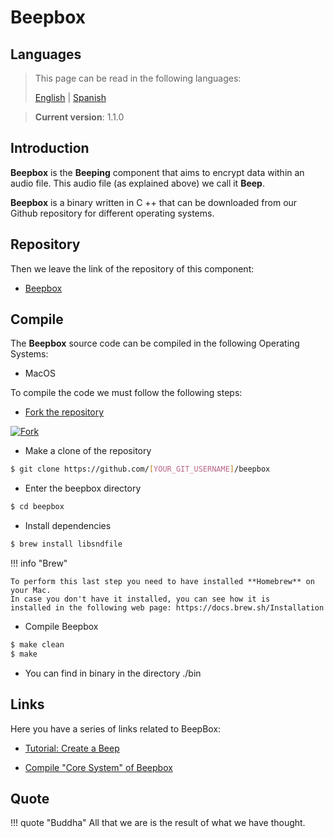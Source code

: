 # Beepbox

## Languages

> This page can be read in the following languages:
>  
> [English](https://docs.beeping.io/components/beepbox/) | [Spanish](https://docs-es.beeping.io/components/beepbox/)

> **Current version**: 1.1.0

## Introduction

**Beepbox** is the **Beeping** component that aims to encrypt data within an audio file. This audio file (as explained above) we call it **Beep**.

**Beepbox** is a binary written in C ++ that can be downloaded from our Github repository for different operating systems.

## Repository

Then we leave the link of the repository of this component:

* [Beepbox](https://github.com/beeping-io/beepbox)

## Compile

The **Beepbox** source code can be compiled in the following Operating Systems:

- MacOS

To compile the code we must follow the following steps:

- [Fork the repository](https://github.com/beeping-io/beepbox)

[![Fork](/assets/images/shoots/beepbox-fork.jpg)](/assets/images/shoots/beepbox-fork.jpg)

- Make a clone of the repository

``` bash
$ git clone https://github.com/[YOUR_GIT_USERNAME]/beepbox
```

- Enter the beepbox directory

``` bash
$ cd beepbox
```

- Install dependencies

``` bash
$ brew install libsndfile
```

!!! info "Brew"

    To perform this last step you need to have installed **Homebrew** on your Mac. 
    In case you don't have it installed, you can see how it is 
    installed in the following web page: https://docs.brew.sh/Installation

- Compile Beepbox

``` bash
$ make clean
$ make
```

- You can find in binary in the directory ./bin

## Links

Here you have a series of links related to BeepBox:

- [Tutorial: Create a Beep](/tutorials/beeps/)

- [Compile "Core System" of Beepbox](/components/core/)

## Quote

!!! quote "Buddha"
    All that we are is the result of what we have thought.
